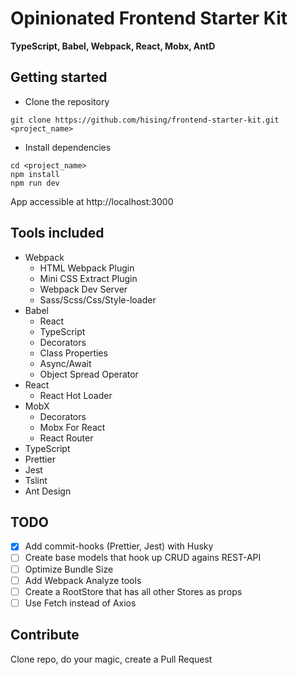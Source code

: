 # Opinionated Frontend Starter Kit

**TypeScript, Babel, Webpack, React, Mobx, AntD**

## Getting started

-   Clone the repository

```
git clone https://github.com/hising/frontend-starter-kit.git <project_name>
```

-   Install dependencies

```
cd <project_name>
npm install
npm run dev
```

App accessible at http://localhost:3000

## Tools included

-   Webpack
    -   HTML Webpack Plugin
    -   Mini CSS Extract Plugin
    -   Webpack Dev Server
    -   Sass/Scss/Css/Style-loader
-   Babel
    -   React
    -   TypeScript
    -   Decorators
    -   Class Properties
    -   Async/Await
    -   Object Spread Operator
-   React
    -   React Hot Loader
-   MobX
    -   Decorators
    -   Mobx For React
    -   React Router
-   TypeScript
-   Prettier
-   Jest
-   Tslint
-   Ant Design

## TODO

-   [x] Add commit-hooks (Prettier, Jest) with Husky
-   [ ] Create base models that hook up CRUD agains REST-API
-   [ ] Optimize Bundle Size
-   [ ] Add Webpack Analyze tools
-   [ ] Create a RootStore that has all other Stores as props
-   [ ] Use Fetch instead of Axios

## Contribute

Clone repo, do your magic, create a Pull Request
